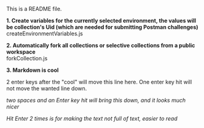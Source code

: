 This is a README file.

**1. Create variables for the currently selected environment, the values will be collection's Uid (which are needed for submitting Postman challenges)**  
createEnvironmentVariables.js

**2. Automatically fork all collections or selective collections from a public workspace**  
forkCollection.js

**3. Markdown is cool**

2 enter keys after the "cool" will move this line here.
One enter key hit will not move the wanted line down.  

*two spaces and an Enter key hit will bring this down, and it looks much nicer*

*Hit Enter 2 times is for making the text not full of text, easier to read*
